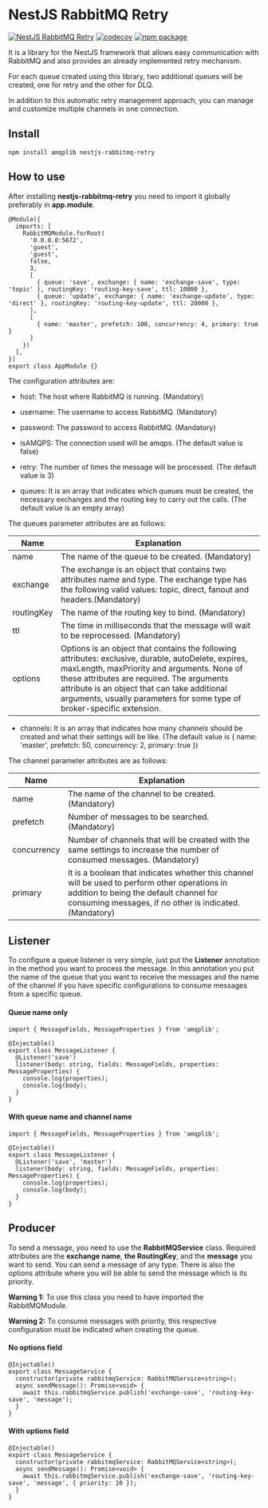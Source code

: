 # NestJS RabbitMQ Retry

[![NestJS RabbitMQ Retry](https://github.com/algab/nestjs-rabbitmq-retry/actions/workflows/master.yml/badge.svg)](https://github.com/algab/nestjs-rabbitmq-retry/actions)
[![codecov](https://codecov.io/gh/algab/nestjs-rabbitmq-retry/branch/master/graph/badge.svg?token=O1U411GOIY)](https://codecov.io/gh/algab/nestjs-rabbitmq-retry)
[![npm package](https://img.shields.io/npm/v/nestjs-rabbitmq-retry?style=flat)](https://www.npmjs.com/package/nestjs-rabbitmq-retry)

It is a library for the NestJS framework that allows easy communication with RabbitMQ and also provides an already implemented retry mechanism.

For each queue created using this library, two additional queues will be created, one for retry and the other for DLQ.

In addition to this automatic retry management approach, you can manage and customize multiple channels in one connection.

## Install

```
npm install amqplib nestjs-rabbitmq-retry
```

## How to use

After installing **nestjs-rabbitmq-retry** you need to import it globally preferably in **app.module**.

```
@Module({
  imports: [
    RabbitMQModule.forRoot(
      '0.0.0.0:5672',
      'guest',
      'guest',
      false,
      3,
      [
        { queue: 'save', exchange: { name: 'exchange-save', type: 'topic' }, routingKey: 'routing-key-save', ttl: 10000 },
        { queue: 'update', exchange: { name: 'exchange-update', type: 'direct' }, routingKey: 'routing-key-update', ttl: 20000 },
      ],
      [
        { name: 'master', prefetch: 100, concurrency: 4, primary: true }
      ]
    })
  ],
})
export class AppModule {}
```

The configuration attributes are:

- host: The host where RabbitMQ is running. (Mandatory)

- username: The username to access RabbitMQ. (Mandatory)

- password: The password to access RabbitMQ. (Mandatory)

- isAMQPS: The connection used will be amqps. (The default value is false)

- retry: The number of times the message will be processed. (The default value is 3)

- queues: It is an array that indicates which queues must be created, the necessary exchanges and the routing key to carry out the calls. (The default value is an empty array)

The queues parameter attributes are as follows:

| Name         | Explanation                                                                                                     |
| ------------ | --------------------------------------------------------------------------------------------------------------- |
| name         | The name of the queue to be created. (Mandatory)                                                                |
| exchange     | The exchange is an object that contains two attributes name and type. The exchange type has the following valid values: topic, direct, fanout and headers.(Mandatory)                              |
| routingKey   | The name of the routing key to bind. (Mandatory)                                                                |
| ttl          | The time in milliseconds that the message will wait to be reprocessed. (Mandatory)                              |
| options      | Options is an object that contains the following attributes: exclusive, durable, autoDelete, expires, maxLength, maxPriority and arguments. None of these attributes are required. The arguments attribute is an object that can take additional arguments, usually parameters for some type of broker-specific extension.                                          |

- channels: It is an array that indicates how many channels should be created and what their settings will be like. (The default value is { name: 'master', prefetch: 50, concurrency: 2, primary: true })

The channel parameter attributes are as follows:

| Name         | Explanation                                                                                                              |
| ------------ | ------------------------------------------------------------------------------------------------------------------------ |
| name         | The name of the channel to be created. (Mandatory)                                                                       |
| prefetch     | Number of messages to be searched. (Mandatory)                                                                           |
| concurrency  | Number of channels that will be created with the same settings to increase the number of consumed messages. (Mandatory)  |
| primary      | It is a boolean that indicates whether this channel will be used to perform other operations in addition to being the default channel for consuming messages, if no other is indicated.  (Mandatory)                                                                |

## Listener

To configure a queue listener is very simple, just put the **Listener** annotation in the method you want to process the message. In this annotation you put the name of the queue that you want to receive the messages and the name of the channel if you have specific configurations to consume messages from a specific queue.

#### Queue name only

```
import { MessageFields, MessageProperties } from 'amqplib';

@Injectable()
export class MessageListener {
  @Listener('save')
  listener(body: string, fields: MessageFields, properties: MessageProperties) {
    console.log(properties);
    console.log(body);
  }
}
```

#### With queue name and channel name

```
import { MessageFields, MessageProperties } from 'amqplib';

@Injectable()
export class MessageListener {
  @Listener('save', 'master')
  listener(body: string, fields: MessageFields, properties: MessageProperties) {
    console.log(properties);
    console.log(body);
  }
}
```

## Producer

To send a message, you need to use the **RabbitMQService** class. Required attributes are the **exchange name**, **the RoutingKey**, and the **message** you want to send. You can send a message of any type. There is also the options attribute where you will be able to send the message which is its priority.

**Warning 1:** To use this class you need to have imported the RabbitMQModule.

**Warning 2:** To consume messages with priority, this respective configuration must be indicated when creating the queue.

#### No options field

```
@Injectable()
export class MessageService {
  constructor(private rabbitmqService: RabbitMQService<string>);
  async sendMessage(): Promise<void> {
    await this.rabbitmqService.publish('exchange-save', 'routing-key-save', 'message');
  }
}
```

#### With options field

```
@Injectable()
export class MessageService {
  constructor(private rabbitmqService: RabbitMQService<string>);
  async sendMessage(): Promise<void> {
    await this.rabbitmqService.publish('exchange-save', 'routing-key-save', 'message', { priority: 10 });
  }
}
```
